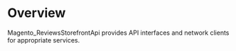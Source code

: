 # Overview

Magento_ReviewsStorefrontApi provides API interfaces and network clients for appropriate services.